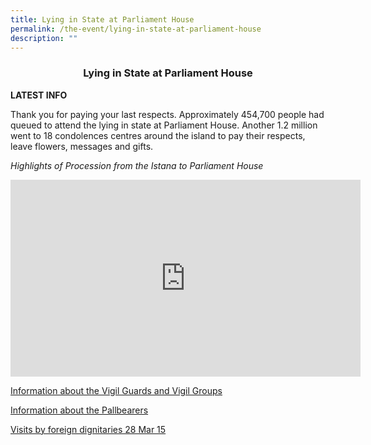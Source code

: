 ```yaml
---
title: Lying in State at Parliament House
permalink: /the-event/lying-in-state-at-parliament-house
description: ""
---
```

### <Center>Lying in State at Parliament House</center>

**LATEST INFO**

Thank you for paying your last respects. Approximately 454,700 people had queued to attend the lying in state at Parliament House. Another 1.2 million went to 18 condolences centres around the island to pay their respects, leave flowers, messages and gifts.  


*Highlights of  Procession from the Istana to Parliament House*

<iframe width="560" height="315" src="https://www.youtube.com/embed/yEgR8HyV3VU" title="YouTube video player" frameborder="0" allow="accelerometer; autoplay; clipboard-write; encrypted-media; gyroscope; picture-in-picture" allowfullscreen></iframe>


[Information about the Vigil Guards and Vigil Groups](\Information-about-the-Vigil-Guards-and-Vigil-Groups)

[Information about the Pallbearers](\Information-about-the-Pallbearers)

[Visits by foreign dignitaries 28 Mar 15](/files/LIS-Visits-by-foreign-dignitaries-28-Mar-15.pdf)